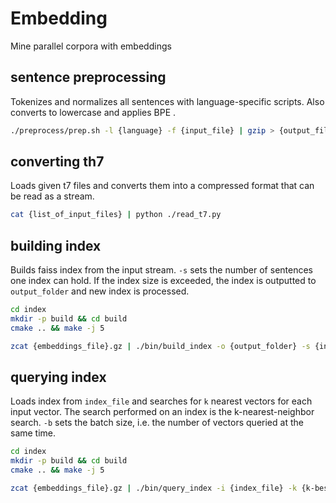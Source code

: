 # Embedding
Mine parallel corpora with embeddings

## sentence preprocessing

Tokenizes and normalizes all sentences with language-specific scripts. Also converts to lowercase and applies BPE .
```bash
./preprocess/prep.sh -l {language} -f {input_file} | gzip > {output_file}
```

## converting th7

Loads given t7 files and converts them into a compressed format that can be read as a stream.
```bash
cat {list_of_input_files} | python ./read_t7.py
```

## building index

Builds faiss index from the input stream. `-s` sets the number of sentences one index can hold. If the index size is exceeded, the index is outputted to `output_folder` and new index is processed.
```bash
cd index
mkdir -p build && cd build
cmake .. && make -j 5

zcat {embeddings_file}.gz | ./bin/build_index -o {output_folder} -s {index_size}
```

## querying index

Loads index from `index_file` and searches for `k` nearest vectors for each input vector. The search performed on an index is the k-nearest-neighbor search. `-b` sets the batch size, i.e. the number of vectors queried at the same time.
```bash
cd index
mkdir -p build && cd build
cmake .. && make -j 5

zcat {embeddings_file}.gz | ./bin/query_index -i {index_file} -k {k-best} -b {batch_size} > {output_file}
```
